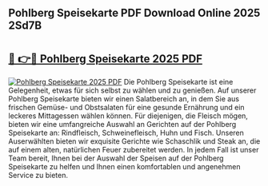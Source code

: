 ## Pohlberg Speisekarte PDF Download Online 2025 2Sd7B

# <h2><a href="http://gc9th8q.nevu.top/?p=Pohlberg+Speisekarte">🔗 👉🔴 Pohlberg Speisekarte 2025 PDF</a></h2>

[![Pohlberg Speisekarte 2025 PDF](https://i.imgur.com/dBaPXMq.png)](http://gc9th8q.nevu.top/?p=Pohlberg+Speisekarte)
Die Pohlberg Speisekarte ist eine Gelegenheit, etwas für sich selbst zu wählen und zu genießen. Auf unserer Pohlberg Speisekarte bieten wir einen Salatbereich an, in dem Sie aus frischen Gemüse- und Obstsalaten für eine gesunde Ernährung und ein leckeres Mittagessen wählen können. Für diejenigen, die Fleisch mögen, bieten wir eine umfangreiche Auswahl an Gerichten auf der Pohlberg Speisekarte an: Rindfleisch, Schweinefleisch, Huhn und Fisch. Unseren Auserwählten bieten wir exquisite Gerichte wie Schaschlik und Steak an, die auf einem alten, natürlichen Feuer zubereitet werden. In jedem Fall ist unser Team bereit, Ihnen bei der Auswahl der Speisen auf der Pohlberg Speisekarte zu helfen und Ihnen einen komfortablen und angenehmen Service zu bieten.
